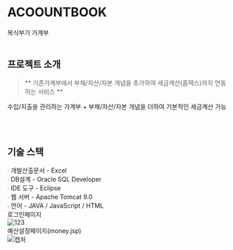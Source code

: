 # ACOOUNTBOOK
복식부기 가계부
<br><br>
## 프로젝트 소개

> ** 기존가계부에서 부채/자산/자본 개념을 추가하여 세금계산(홈택스)까지 연동하는 서비스 **

수입/지출을 관리하는 가계부 + 부채/자산/자본 개념을 더하여 기본적인 세금계산 가능 

<br><br>

## 기술 스택

∙ 개발산출문서 - Excel
<br>
∙ DB설계 - Oracle SQL Developer
<br>
∙ IDE 도구 - Eclipse
<br>
∙ 웹 서버 - Apache Tomcat 9.0
<br>
∙ 언어 - JAVA / JavaScript / HTML
<br>
로그인페이지
<br>
![123](https://user-images.githubusercontent.com/85734049/196033744-de75045a-4540-412a-b56c-77089bc76dc0.PNG)
<br>
예산설정페이지(money.jsp)
<br>
![캡처](https://user-images.githubusercontent.com/85734049/196033694-241adde8-1dac-4656-8fcb-c033b7a3caf3.PNG)
